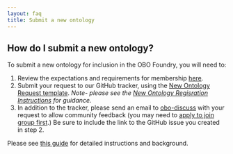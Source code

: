 ```yaml
---
layout: faq
title: Submit a new ontology
---
```


## How do I submit a new ontology?

To submit a new ontology for inclusion in the OBO Foundry, you will need to:
1. Review the expectations and requirements for membership [here](http://obofoundry.org/docs/Policy_for_OBO_namespace_and_associated_PURL_requests.html).
2. Submit your request to our GitHub tracker, using the [New Ontology Request template](https://github.com/OBOFoundry/OBOFoundry.github.io/issues/new?assignees=&labels=new+ontology&template=new-ontology-request.md&title=). _Note- please see the [New Ontology Regisration Instructions](http://obofoundry.org/docs/NewOntologyRegistrationInstructions.html) for guidance._
3. In addition to the tracker, please send an email to [obo-discuss](mailto:obo-discuss@googlegroups.com) with your request to allow community feedback (you may need to [apply to join group first](https://groups.google.com/forum/#!forum/obo-discuss).) Be sure to include the link to the GitHub issue you created in step 2.

Please see [this guide](/docs/Policy_for_OBO_namespace_and_associated_PURL_requests.html) for detailed instructions and background.
